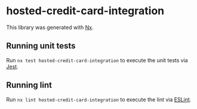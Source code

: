 # hosted-credit-card-integration

This library was generated with [Nx](https://nx.dev).


## Running unit tests

Run `nx test hosted-credit-card-integration` to execute the unit tests via [Jest](https://jestjs.io).


## Running lint

Run `nx lint hosted-credit-card-integration` to execute the lint via [ESLint](https://eslint.org/).


